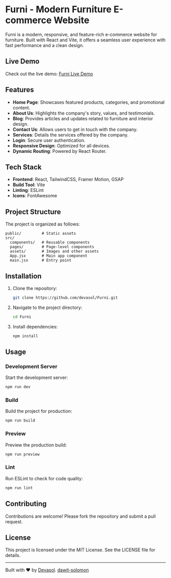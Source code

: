 # Furni - Modern Furniture E-commerce Website

Furni is a modern, responsive, and feature-rich e-commerce website for furniture. Built with React and Vite, it offers a seamless user experience with fast performance and a clean design.

## Live Demo

Check out the live demo: [Furni Live Demo](https://get-furni.netlify.app/)

## Features

- **Home Page**: Showcases featured products, categories, and promotional content.
- **About Us**: Highlights the company's story, values, and testimonials.
- **Blog**: Provides articles and updates related to furniture and interior design.
- **Contact Us**: Allows users to get in touch with the company.
- **Services**: Details the services offered by the company.
- **Login**: Secure user authentication.
- **Responsive Design**: Optimized for all devices.
- **Dynamic Routing**: Powered by React Router.

## Tech Stack

- **Frontend**: React, TailwindCSS, Framer Motion, GSAP
- **Build Tool**: Vite
- **Linting**: ESLint
- **Icons**: FontAwesome

## Project Structure

The project is organized as follows:

```
public/         # Static assets
src/
  components/   # Reusable components
  pages/        # Page-level components
  assets/       # Images and other assets
  App.jsx       # Main app component
  main.jsx      # Entry point
```

## Installation

1. Clone the repository:
   ```bash
   git clone https://github.com/devasol/Furni.git
   ```
2. Navigate to the project directory:
   ```bash
   cd Furni
   ```
3. Install dependencies:
   ```bash
   npm install
   ```

## Usage

### Development Server

Start the development server:

```bash
npm run dev
```

### Build

Build the project for production:

```bash
npm run build
```

### Preview

Preview the production build:

```bash
npm run preview
```

### Lint

Run ESLint to check for code quality:

```bash
npm run lint
```

## Contributing

Contributions are welcome! Please fork the repository and submit a pull request.

## License

This project is licensed under the MIT License. See the LICENSE file for details.

---

Built with ❤️ by
[Devasol](https://github.com/devasol).
[dawit-solomon](https://www.linkedin.com/in/dawit-solomon-0450602a0/)
